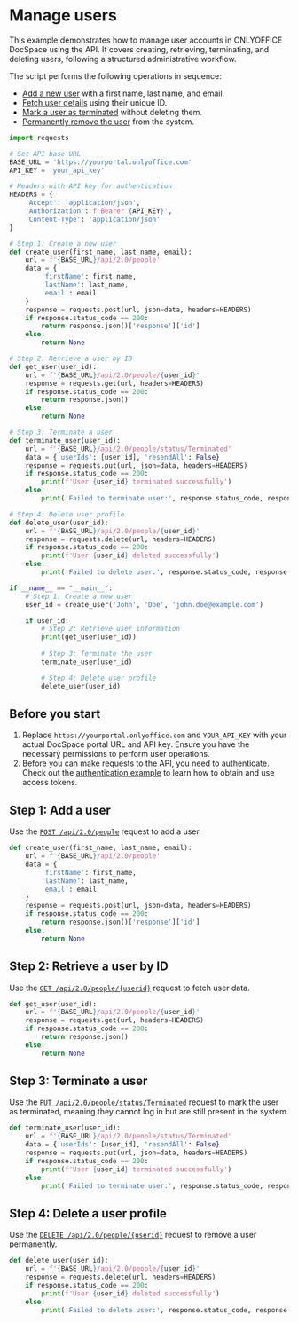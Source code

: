 # Manage users

This example demonstrates how to manage user accounts in ONLYOFFICE DocSpace using the API. It covers creating, retrieving, terminating, and deleting users, following a structured administrative workflow.

The script performs the following operations in sequence:

- [Add a new user](#step-1-add-a-user) with a first name, last name, and email.
- [Fetch user details](#step-2-retrieve-a-user-by-id) using their unique ID.
- [Mark a user as terminated](#step-3-terminate-a-user) without deleting them.
- [Permanently remove the user](#step-4-delete-a-user-profile) from the system.

```py title="Python"
import requests

# Set API base URL
BASE_URL = 'https://yourportal.onlyoffice.com'
API_KEY = 'your_api_key'

# Headers with API key for authentication
HEADERS = {
    'Accept': 'application/json',
    'Authorization': f'Bearer {API_KEY}',
    'Content-Type': 'application/json'
}

# Step 1: Create a new user
def create_user(first_name, last_name, email):
    url = f'{BASE_URL}/api/2.0/people'
    data = {
        'firstName': first_name,
        'lastName': last_name,
        'email': email
    }
    response = requests.post(url, json=data, headers=HEADERS)
    if response.status_code == 200:
        return response.json()['response']['id']
    else:
        return None

# Step 2: Retrieve a user by ID
def get_user(user_id):
    url = f'{BASE_URL}/api/2.0/people/{user_id}'
    response = requests.get(url, headers=HEADERS)
    if response.status_code == 200:
        return response.json()
    else:
        return None

# Step 3: Terminate a user
def terminate_user(user_id):
    url = f'{BASE_URL}/api/2.0/people/status/Terminated'
    data = {'userIds': [user_id], 'resendAll': False}
    response = requests.put(url, json=data, headers=HEADERS)
    if response.status_code == 200:
        print(f'User {user_id} terminated successfully')
    else:
        print('Failed to terminate user:', response.status_code, response.text)

# Step 4: Delete user profile
def delete_user(user_id):
    url = f'{BASE_URL}/api/2.0/people/{user_id}'
    response = requests.delete(url, headers=HEADERS)
    if response.status_code == 200:
        print(f'User {user_id} deleted successfully')
    else:
        print('Failed to delete user:', response.status_code, response.text)

if __name__ == "__main__":
    # Step 1: Create a new user
    user_id = create_user('John', 'Doe', 'john.doe@example.com')

    if user_id:
        # Step 2: Retrieve user information
        print(get_user(user_id))
        
        # Step 3: Terminate the user
        terminate_user(user_id)

        # Step 4: Delete user profile
        delete_user(user_id)
```

## Before you start

1. Replace `https://yourportal.onlyoffice.com` and `YOUR_API_KEY` with your actual DocSpace portal URL and API key. Ensure you have the necessary permissions to perform user operations.
2. Before you can make requests to the API, you need to authenticate. Check out the [authentication example](/docspace/api-backend/samples/authentication.md) to learn how to obtain and use access tokens.

## Step 1: Add a user

Use the [`POST /api/2.0/people`](/docspace/api-backend/usage-api/add-member.api.mdx) request to add a user.

``` py
def create_user(first_name, last_name, email):
    url = f'{BASE_URL}/api/2.0/people'
    data = {
        'firstName': first_name,
        'lastName': last_name,
        'email': email
    }
    response = requests.post(url, json=data, headers=HEADERS)
    if response.status_code == 200:
        return response.json()['response']['id']
    else:
        return None
```

## Step 2: Retrieve a user by ID

Use the [`GET /api/2.0/people/{userid}`](/docspace/api-backend/usage-api/get-profile-by-user-id.api.mdx) request to fetch user data.

``` py
def get_user(user_id):
    url = f'{BASE_URL}/api/2.0/people/{user_id}'
    response = requests.get(url, headers=HEADERS)
    if response.status_code == 200:
        return response.json()
    else:
        return None
```

## Step 3: Terminate a user

Use the [`PUT /api/2.0/people/status/Terminated`](/docspace/api-backend/usage-api/update-user-status.api.mdx) request to mark the user as terminated, meaning they cannot log in but are still present in the system.

``` py
def terminate_user(user_id):
    url = f'{BASE_URL}/api/2.0/people/status/Terminated'
    data = {'userIds': [user_id], 'resendAll': False}
    response = requests.put(url, json=data, headers=HEADERS)
    if response.status_code == 200:
        print(f'User {user_id} terminated successfully')
    else:
        print('Failed to terminate user:', response.status_code, response.text)
```

## Step 4: Delete a user profile

Use the [`DELETE /api/2.0/people/{userid}`](/docspace/api-backend/usage-api/delete-member.api.mdx) request to remove a user permanently.

``` py
def delete_user(user_id):
    url = f'{BASE_URL}/api/2.0/people/{user_id}'
    response = requests.delete(url, headers=HEADERS)
    if response.status_code == 200:
        print(f'User {user_id} deleted successfully')
    else:
        print('Failed to delete user:', response.status_code, response.text)
```
